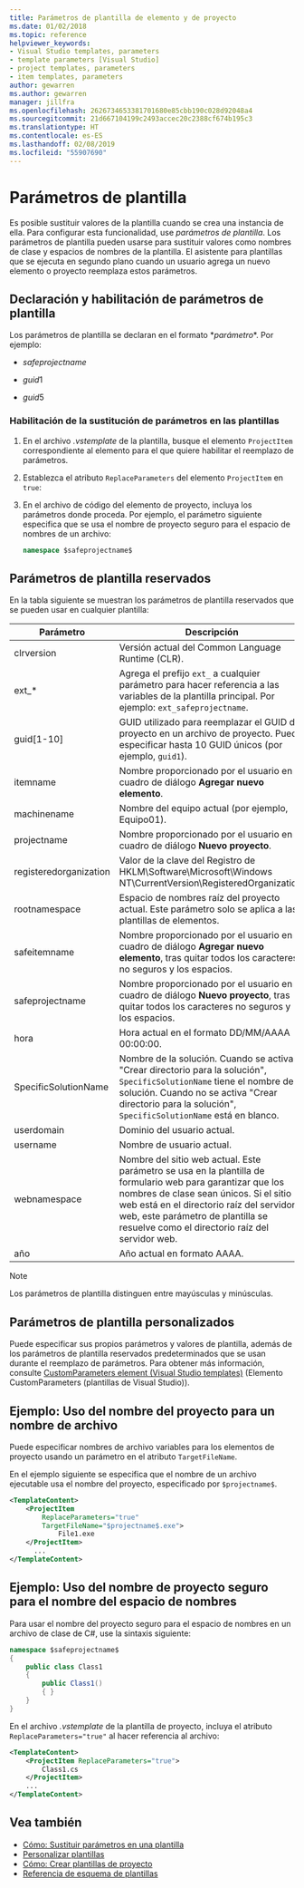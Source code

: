 ```yaml
---
title: Parámetros de plantilla de elemento y de proyecto
ms.date: 01/02/2018
ms.topic: reference
helpviewer_keywords:
- Visual Studio templates, parameters
- template parameters [Visual Studio]
- project templates, parameters
- item templates, parameters
author: gewarren
ms.author: gewarren
manager: jillfra
ms.openlocfilehash: 2626734653381701680e85cbb190c028d92048a4
ms.sourcegitcommit: 21d667104199c2493accec20c2388cf674b195c3
ms.translationtype: HT
ms.contentlocale: es-ES
ms.lasthandoff: 02/08/2019
ms.locfileid: "55907690"
---
```

# <a name="template-parameters"></a>Parámetros de plantilla

Es posible sustituir valores de la plantilla cuando se crea una instancia de ella. Para configurar esta funcionalidad, use *parámetros de plantilla*. Los parámetros de plantilla pueden usarse para sustituir valores como nombres de clase y espacios de nombres de la plantilla. El asistente para plantillas que se ejecuta en segundo plano cuando un usuario agrega un nuevo elemento o proyecto reemplaza estos parámetros.

## <a name="declare-and-enable-template-parameters"></a>Declaración y habilitación de parámetros de plantilla

Los parámetros de plantilla se declaran en el formato $*parámetro*$. Por ejemplo:

- $safeprojectname$

- $guid1$

- $guid5$

### <a name="enable-parameter-substitution-in-templates"></a>Habilitación de la sustitución de parámetros en las plantillas

1. En el archivo *.vstemplate* de la plantilla, busque el elemento `ProjectItem` correspondiente al elemento para el que quiere habilitar el reemplazo de parámetros.

1. Establezca el atributo `ReplaceParameters` del elemento `ProjectItem` en `true`:

1. En el archivo de código del elemento de proyecto, incluya los parámetros donde proceda. Por ejemplo, el parámetro siguiente especifica que se usa el nombre de proyecto seguro para el espacio de nombres de un archivo:

    ```csharp
    namespace $safeprojectname$
    ```

## <a name="reserved-template-parameters"></a>Parámetros de plantilla reservados

En la tabla siguiente se muestran los parámetros de plantilla reservados que se pueden usar en cualquier plantilla:

|Parámetro|Descripción|
|---------------|-----------------|
|clrversion|Versión actual del Common Language Runtime (CLR).|
|ext_*|Agrega el prefijo `ext_` a cualquier parámetro para hacer referencia a las variables de la plantilla principal. Por ejemplo: `ext_safeprojectname`.|
|guid[1-10]|GUID utilizado para reemplazar el GUID del proyecto en un archivo de proyecto. Puede especificar hasta 10 GUID únicos (por ejemplo, `guid1`).|
|itemname|Nombre proporcionado por el usuario en el cuadro de diálogo **Agregar nuevo elemento**.|
|machinename|Nombre del equipo actual (por ejemplo, Equipo01).|
|projectname|Nombre proporcionado por el usuario en el cuadro de diálogo **Nuevo proyecto**.|
|registeredorganization|Valor de la clave del Registro de HKLM\Software\Microsoft\Windows NT\CurrentVersion\RegisteredOrganization.|
|rootnamespace|Espacio de nombres raíz del proyecto actual. Este parámetro solo se aplica a las plantillas de elementos.|
|safeitemname|Nombre proporcionado por el usuario en el cuadro de diálogo **Agregar nuevo elemento**, tras quitar todos los caracteres no seguros y los espacios.|
|safeprojectname|Nombre proporcionado por el usuario en el cuadro de diálogo **Nuevo proyecto**, tras quitar todos los caracteres no seguros y los espacios.|
|hora|Hora actual en el formato DD/MM/AAAA 00:00:00.|
|SpecificSolutionName|Nombre de la solución. Cuando se activa "Crear directorio para la solución", `SpecificSolutionName` tiene el nombre de la solución. Cuando no se activa "Crear directorio para la solución", `SpecificSolutionName` está en blanco.|
|userdomain|Dominio del usuario actual.|
|username|Nombre de usuario actual.|
|webnamespace|Nombre del sitio web actual. Este parámetro se usa en la plantilla de formulario web para garantizar que los nombres de clase sean únicos. Si el sitio web está en el directorio raíz del servidor web, este parámetro de plantilla se resuelve como el directorio raíz del servidor web.|
|año|Año actual en formato AAAA.|

> [!NOTE]
> Los parámetros de plantilla distinguen entre mayúsculas y minúsculas.

## <a name="custom-template-parameters"></a>Parámetros de plantilla personalizados

Puede especificar sus propios parámetros y valores de plantilla, además de los parámetros de plantilla reservados predeterminados que se usan durante el reemplazo de parámetros. Para obtener más información, consulte [CustomParameters element (Visual Studio templates)](../extensibility/customparameters-element-visual-studio-templates.md) (Elemento CustomParameters (plantillas de Visual Studio)).

## <a name="example-use-the-project-name-for-a-file-name"></a>Ejemplo: Uso del nombre del proyecto para un nombre de archivo

Puede especificar nombres de archivo variables para los elementos de proyecto usando un parámetro en el atributo `TargetFileName`.

En el ejemplo siguiente se especifica que el nombre de un archivo ejecutable usa el nombre del proyecto, especificado por `$projectname$`.

```xml
<TemplateContent>
    <ProjectItem
        ReplaceParameters="true"
        TargetFileName="$projectname$.exe">
            File1.exe
    </ProjectItem>
      ...
</TemplateContent>
```

## <a name="example-use-the-safe-project-name-for-the-namespace-name"></a>Ejemplo: Uso del nombre de proyecto seguro para el nombre del espacio de nombres

Para usar el nombre del proyecto seguro para el espacio de nombres en un archivo de clase de C#, use la sintaxis siguiente:

```csharp
namespace $safeprojectname$
{
    public class Class1
    {
        public Class1()
        { }
    }
}
```

En el archivo *.vstemplate* de la plantilla de proyecto, incluya el atributo `ReplaceParameters="true"` al hacer referencia al archivo:

```xml
<TemplateContent>
    <ProjectItem ReplaceParameters="true">
        Class1.cs
    </ProjectItem>
    ...
</TemplateContent>
```

## <a name="see-also"></a>Vea también

- [Cómo: Sustituir parámetros en una plantilla](how-to-substitute-parameters-in-a-template.md)
- [Personalizar plantillas](../ide/customizing-project-and-item-templates.md)
- [Cómo: Crear plantillas de proyecto](../ide/how-to-create-project-templates.md)
- [Referencia de esquema de plantillas](../extensibility/visual-studio-template-schema-reference.md)
